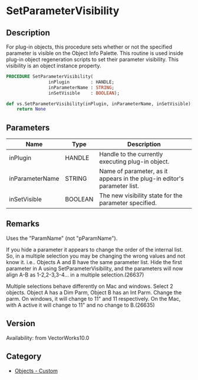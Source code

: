 # SetParameterVisibility

## Description
For plug-in objects, this procedure sets whether or not the specified parameter is visible on the Object Info Palette.  This routine is used inside plug-in object regeneration scripts to set their parameter visibility.  This visibility is an object instance property.

```pascal
PROCEDURE SetParameterVisibility(
				inPlugin        : HANDLE;
				inParameterName : STRING;
				inSetVisible    : BOOLEAN);
```

```python
def vs.SetParameterVisibility(inPlugin, inParameterName, inSetVisible):
    return None
```

## Parameters
|Name|Type|Description|
|---|---|---|
|inPlugin|HANDLE|Handle to the currently executing plug-in object.|
|inParameterName|STRING|Name of parameter, as it appears in the plug-in editor's parameter list.|
|inSetVisible|BOOLEAN|The new visibility state for the parameter specified.|

## Remarks
Uses the "ParamName" (not "pParamName").

If you hide a parameter it appears to change the order of the internal list. So, in a multiple selection you may be changing the wrong values and not know it.  i.e.. Objects A and B have the same parameter list.  Hide the first parameter in A using SetParameterVisibility, and the parameters will now align A-B as 1-2,2-3,3-4... in a multiple selection.(26637)

Multiple selections behave differently on Mac and windows.  Select 2 objects.  Object A has a Dim Parm, Object B has an Int Parm.  Change the parm.  On windows, it will change to 11" and 11 respectively.  On the Mac, with A  active it will change to 11" and no change to B.(26635)

## Version
Availability: from VectorWorks10.0

## Category
* [Objects - Custom](../Categories/Objects%20-%20Custom.md)
